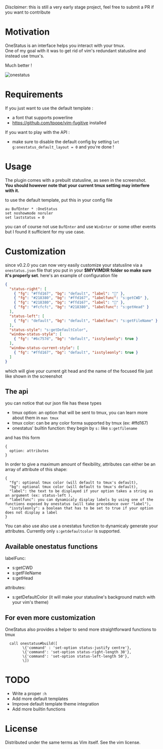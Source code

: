*Disclaimer*: this is still a very early stage project, feel free to submit a PR if you want to contribute

# Motivation
OneStatus is an interface helps you interact with your tmux.<br>
One of my goal with it was to get rid of vim's redundant statusline and instead use tmux's.

Much better !

![onestatus](https://user-images.githubusercontent.com/26607946/90639803-7f947f00-e22f-11ea-863e-e347f9379dfe.png)

# Requirements
If you just want to use the default template :
 - a font that supports powerline
 - https://github.com/tpope/vim-fugitive installed

If you want to play with the API :
 - make sure to disable the default config by setting
 `let g:onestatus_default_layout = 0`
  and you're done !

# Usage
The plugin comes with a prebuilt statusline, as seen in the screenshot.<br>
**You should however note that your current tmux setting may interfere with it.**

to use the default template, put this in your config file
```
au BufEnter * :OneStatus
set noshowmode noruler
set laststatus = 0
```
you can of course not use `BufEnter` and use `WinEnter` or some other events but I found it sufficient for my use case.

# Customization
since v0.2.0 you can now very easily customize your statusline via a `onestatus.json` file that you put in your **$MYVIMDIR folder so make sure it's properly set**.
here's an example of configuration file

```json
{
  "status-right": [
    { "fg": "#ffd167", "bg": "default", "label": "" },
    { "fg": "#218380", "bg": "#ffd167", "labelfunc": "s:getCWD" },
    { "fg": "#218380", "bg": "#ffd167", "label": "" },
    { "fg": "#fcfcfc", "bg": "#218380", "labelfunc": "s:getHead" }
  ],
  "status-left": [
    { "fg": "default", "bg": "default", "labelfunc": "s:getFileName" }
  ],
  "status-style": "s:getDefaultColor",
  "window-status-style": [
    { "fg": "#6c757d", "bg": "default", "isstyleonly": true }
  ],
  "window-status-current-style": [
    { "fg": "#ffd167", "bg": "default", "isstyleonly": true }
  ]
}
```

which will give your current git head and the name of the focused file just like shown in the screenshot

## The api
you can notice that our json file has these types
- tmux option: an option that will be sent to tmux, you can learn more about them in `man tmux` 
- tmux color: can be any color forma supported by tmux (ex: #ffd167)
- onestatus' builtin function: they begin by `s:` like `s:getfilename`

and has this form
```
{
  option: attributes
}
```

In order to give a maximum amount of flexibility, attributes can either be an array of attribute of this shape:
```
{
  "fg": optional tmux color (will default to tmux's default),
  "bg": optional tmux color (will default to tmux's default),
  "label": the text to be displayed if your option takes a string as an argument (ex: status-left ),
  "labelfunc": you can dynamicaly display labels by using one of the functions exposed by onestatus (will take precedance over "label"),
  "isstyleonly": a boolean that has to be set to true if your option does not display a label
}
```

You can also use also use a onestatus function to dynamicaly generate your attributes.
Currently only `s:getdefaultcolor` is supported.

## Available onestatus functions
labelFunc:
- s:getCWD
- s:getFileName
- s:getHead

attributes:
- s:getDefaultColor (it will make your statusline's background match with your vim's theme)

## For even more customization
OneStatus also provides a helper to send more straightforward functions to tmux

```vim
  call onestatus#build([
        \{'command' : 'set-option status-justify centre'},
        \{'command': 'set-option status-right-length 30'},
        \{'command': 'set-option status-left-length 50'},
        \])
```

# TODO
- Write a proper `:h`
- Add more default templates
- Improve default template theme integration
- Add more builtin functions

# License
Distributed under the same terms as Vim itself. See the vim license.
